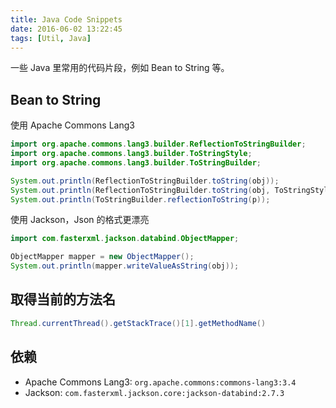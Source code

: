 ```yaml
---
title: Java Code Snippets
date: 2016-06-02 13:22:45
tags: [Util, Java]
---
```


一些 Java 里常用的代码片段，例如 Bean to String 等。

<!--more-->

## Bean to String
使用 Apache Commons Lang3

```java
import org.apache.commons.lang3.builder.ReflectionToStringBuilder;
import org.apache.commons.lang3.builder.ToStringStyle;
import org.apache.commons.lang3.builder.ToStringBuilder;

System.out.println(ReflectionToStringBuilder.toString(obj));
System.out.println(ReflectionToStringBuilder.toString(obj, ToStringStyle.MULTI_LINE_STYLE));
System.out.println(ToStringBuilder.reflectionToString(p));
```

使用 Jackson，Json 的格式更漂亮

```java
import com.fasterxml.jackson.databind.ObjectMapper;

ObjectMapper mapper = new ObjectMapper();
System.out.println(mapper.writeValueAsString(obj));
```

## 取得当前的方法名
```java
Thread.currentThread().getStackTrace()[1].getMethodName()
```

## 依赖
* Apache Commons Lang3: `org.apache.commons:commons-lang3:3.4`
* Jackson: `com.fasterxml.jackson.core:jackson-databind:2.7.3`
